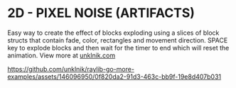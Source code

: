 
# 2D - PIXEL NOISE (ARTIFACTS)
Easy way to create the effect of blocks exploding using a slices of block structs that contain fade, color, rectangles and movement direction. SPACE key to explode blocks and then wait for the timer to end which will reset the animation. View more at [unklnik.com](https://unklnik.com/posts/2d-pixel-noise/)

https://github.com/unklnik/raylib-go-more-examples/assets/146096950/0f820da2-91d3-463c-bb9f-19e8d407b031
